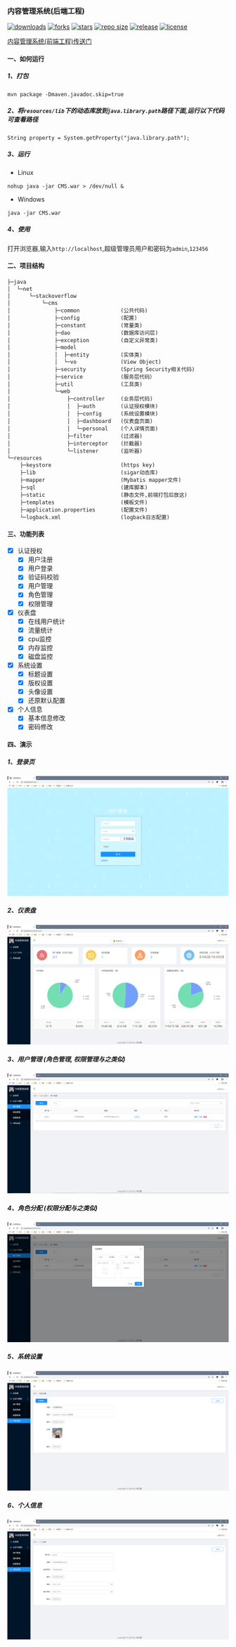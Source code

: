 ### 内容管理系统(后端工程)
[![downloads](https://img.shields.io/github/downloads/wormhole/cms/total.svg)](https://github.com/wormhole/cms/releases)
[![forks](https://img.shields.io/github/forks/wormhole/cms.svg)](https://github.com/stdutil/cms/network/members)
[![stars](https://img.shields.io/github/stars/wormhole/cms.svg)](https://github.com/stdutil/cms/stargazers) 
[![repo size](https://img.shields.io/github/repo-size/wormhole/cms.svg)](https://github.com/wormhole/cms/archive/master.zip)
[![release](https://img.shields.io/github/release/wormhole/cms.svg)](https://github.com/wormhole/cms/releases)
[![license](https://img.shields.io/github/license/mashape/apistatus.svg)](https://github.com/wormhole/cms/blob/master/LICENSE)

[内容管理系统(前端工程)传送门](https://github.com/wormhole/cms-front)

#### 一、如何运行
##### 1、打包
```$xslt
mvn package -Dmaven.javadoc.skip=true
```
##### 2、将`resources/lib`下的动态库放到`java.library.path`路径下面,运行以下代码可查看路径
```$xslt
String property = System.getProperty("java.library.path");
```

##### 3、运行
* Linux
```$xslt
nohup java -jar CMS.war > /dev/null &
```
* Windows
```$xslt
java -jar CMS.war
```

##### 4、使用
打开浏览器,输入`http://localhost`,超级管理员用户和密码为`admin`,`123456`

#### 二、项目结构
```$xslt
├─java
│  └─net
│      └─stackoverflow
│          └─cms
│              ├─common             (公共代码)
│              ├─config             (配置)
│              ├─constant           (常量类)
│              ├─dao                (数据库访问层)
│              ├─exception          (自定义异常类)
│              ├─model              
│              │  ├─entity          (实体类)
│              │  └─vo              (View Object)
│              ├─security           (Spring Security相关代码)
│              ├─service            (服务层代码）
│              ├─util               (工具类)
│              └─web                
│                  ├─controller     (业务层代码)
│                  │  ├─auth        (认证授权模块)
│                  │  ├─config      (系统设置模块)
│                  │  ├─dashboard   (仪表盘页面)
│                  │  └─personal    (个人详情页面)
│                  ├─filter         (过滤器)
│                  ├─interceptor    (拦截器)
│                  └─listener       (监听器)
└─resources                         
    ├─keystore                      (https key)
    ├─lib                           (sigar动态库)
    ├─mapper                        (Mybatis mapper文件)
    ├─sql                           (建库脚本)
    ├─static                        (静态文件,前端打包后放这)
    ├─templates                     (模板文件)
    ├─application.properties        (配置文件)
    └─logback.xml                   (logback日志配置)
```

#### 三、功能列表
- [x] 认证授权
    - [x] 用户注册
    - [x] 用户登录
    - [x] 验证码校验
    - [x] 用户管理
    - [x] 角色管理
    - [x] 权限管理
    
- [x] 仪表盘
    - [x] 在线用户统计
    - [x] 流量统计
    - [x] cpu监控
    - [x] 内存监控
    - [x] 磁盘监控
    
- [x] 系统设置
    - [x] 标题设置
    - [x] 版权设置
    - [x] 头像设置
    - [x] 还原默认配置

- [x] 个人信息
    - [x] 基本信息修改
    - [x] 密码修改
    
####  四、演示
##### 1、登录页
![登录](image/login.png)

##### 2、仪表盘
![仪表盘](image/dashboard.png)

##### 3、用户管理 (角色管理, 权限管理与之类似)
![用户管理](image/user.png)

##### 4、角色分配 (权限分配与之类似)
![角色分配](image/grant.png)

##### 5、系统设置
![系统设置](image/setting.png)

##### 6、个人信息
![个人信息](image/personal.png)
